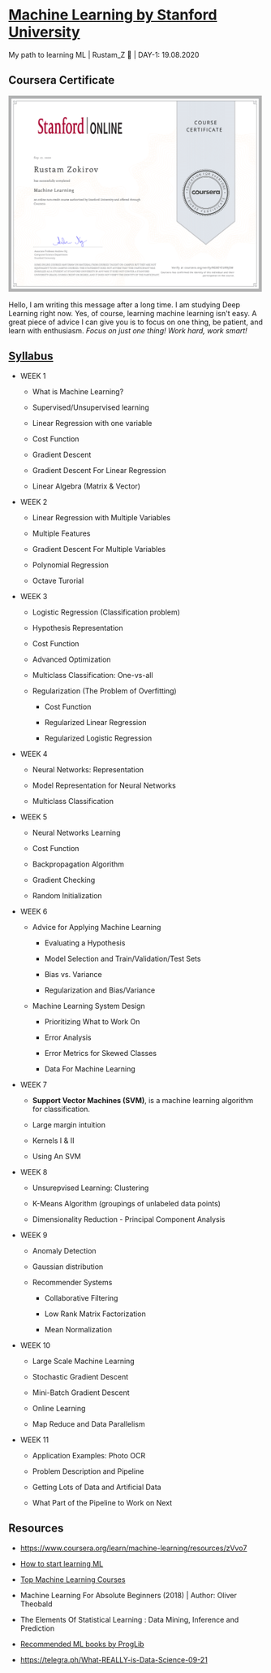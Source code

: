 # [Machine Learning by Stanford University](https://www.coursera.org/learn/machine-learning)

My path to learning ML | Rustam_Z 🚀 | DAY-1: 19.08.2020

## Coursera Certificate
<a href="https://coursera.org/share/cd414086f69f439c2e9f19d2b23403cc">
    <img src="coursera-certificate.png" width=500>
</a>

Hello, I am writing this message after a long time. I am studying Deep Learning right now. Yes, of course, learning machine learning isn't easy. A great piece of advice I can give you is to focus on one thing, be patient, and learn with enthusiasm. *Focus on just one thing! Work hard, work smart!*

## [Syllabus](https://www.coursera.org/learn/machine-learning/home/info)
- WEEK 1 
    - What is Machine Learning?

    - Supervised/Unsupervised learning

    - Linear Regression with one variable
    
    - Cost Function
        
    - Gradient Descent

    - Gradient Descent For Linear Regression
    
    - Linear Algebra (Matrix & Vector)

- WEEK 2 
    - Linear Regression with Multiple Variables

    - Multiple Features

    - Gradient Descent For Multiple Variables

    - Polynomial Regression

    - Octave Turorial

- WEEK 3 
    - Logistic Regression (Classification problem)

    - Hypothesis Representation 

    - Cost Function

    - Advanced Optimization

    - Multiclass Classification: One-vs-all
    
    - Regularization (The Problem of Overfitting)

        - Cost Function 

        - Regularized Linear Regression

        - Regularized Logistic Regression

- WEEK 4 
    - Neural Networks: Representation

    - Model Representation for Neural Networks

    - Multiclass Classification

- WEEK 5 
    - Neural Networks Learning

    - Cost Function

    - Backpropagation Algorithm

    - Gradient Checking

    - Random Initialization

- WEEK 6 
    - Advice for Applying Machine Learning
        -  Evaluating a Hypothesis

        - Model Selection and Train/Validation/Test Sets

        - Bias vs. Variance

        - Regularization and Bias/Variance

    - Machine Learning System Design
        - Prioritizing What to Work On

        -  Error Analysis

        - Error Metrics for Skewed Classes

        - Data For Machine Learning

- WEEK 7 
    - **Support Vector Machines (SVM)**, is a machine learning algorithm for classification. 

    - Large margin intuition

    - Kernels I & II

    - Using An SVM

- WEEK 8 
    - Unsurepvised Learning: Clustering

    - K-Means Algorithm (groupings of unlabeled data points)

    - Dimensionality Reduction - Principal Component Analysis

- WEEK 9 
    - Anomaly Detection

    - Gaussian distribution

    - Recommender Systems 
        - Collaborative Filtering

        - Low Rank Matrix Factorization

        - Mean Normalization

- WEEK 10 
    - Large Scale Machine Learning

    - Stochastic Gradient Descent

    - Mini-Batch Gradient Descent

    - Online Learning

    - Map Reduce and Data Parallelism

- WEEK 11 
    - Application Examples: Photo OCR

    - Problem Description and Pipeline

    - Getting Lots of Data and Artificial Data

    - What Part of the Pipeline to Work on Next

## Resources
- https://www.coursera.org/learn/machine-learning/resources/zVvo7

- [How to start learning ML](https://www.geeksforgeeks.org/how-to-start-learning-machine-learning/)

- [Top Machine Learning Courses](https://www.learndatasci.com/best-machine-learning-courses) 

- Machine Learning For Absolute Beginners (2018) | Author: Oliver Theobald

- The Elements Of Statistical Learning : Data Mining, Inference and Prediction 

- [Recommended ML books by ProgLib](https://vk.com/wall-54530371_102437)

- https://telegra.ph/What-REALLY-is-Data-Science-09-21
